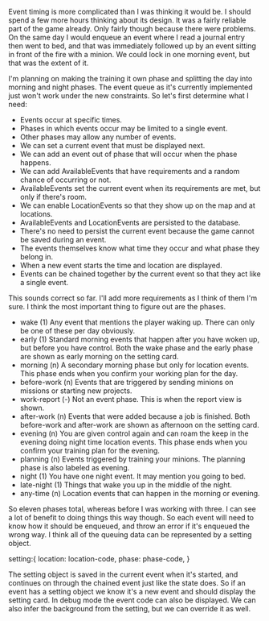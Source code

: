 Event timing is more complicated than I was thinking it would be. I should spend a few more hours thinking about its design. It was a fairly reliable part of the game already. Only fairly though because there were problems. On the same day I would enqueue an event where I read a journal entry then went to bed, and that was immediately followed up by an event sitting in front of the fire with a minion. We could lock in one morning event, but that was the extent of it.

I'm planning on making the training it own phase and splitting the day into morning and night phases. The event queue as it's currently implemented just won't work under the new constraints. So let's first determine what I need:

- Events occur at specific times.
- Phases in which events occur may be limited to a single event.
- Other phases may allow any number of events.
- We can set a current event that must be displayed next.
- We can add an event out of phase that will occur when the phase happens.
- We can add AvailableEvents that have requirements and a random chance of occurring or not.
- AvailableEvents set the current event when its requirements are met, but only if there's room.
- We can enable LocationEvents so that they show up on the map and at locations.
- AvailableEvents and LocationEvents are persisted to the database.
- There's no need to persist the current event because the game cannot be saved during an event.
- The events themselves know what time they occur and what phase they belong in.
- When a new event starts the time and location are displayed.
- Events can be chained together by the current event so that they act like a single event.

This sounds correct so far. I'll add more requirements as I think of them I'm sure. I think the most important thing to figure out are the phases.

- wake          (1) Any event that mentions the player waking up. There can only be one of these per day obviously.
- early         (1) Standard morning events that happen after you have woken up, but before you have control. Both the
                    wake phase and the early phase are shown as early morning on the setting card.
- morning       (n) A secondary morning phase but only for location events. This phase ends when you confirm your
                    working plan for the day.
- before-work   (n) Events that are triggered by sending minions on missions or starting new projects.
- work-report   (-) Not an event phase. This is when the report view is shown.
- after-work    (n) Events that were added because a job is finished. Both before-work and after-work are shown as
                    afternoon on the setting card.
- evening       (n) You are given control again and can roam the keep in the evening doing night time location events.
                    This phase ends when you confirm your training plan for the evening.
- planning      (n) Events triggered by training your minions. The planning phase is also labeled as evening.
- night         (1) You have one night event. It may mention you going to bed.
- late-night    (1) Things that wake you up in the middle of the night.
- any-time      (n) Location events that can happen in the morning or evening.

So eleven phases total, whereas before I was working with three. I can see a lot of benefit to doing things this way though. So each event will need to know how it should be enqueued, and throw an error if it's enqueued the wrong way. I think all of the queuing data can be represented by a setting object.

  setting:{
    location: location-code,
    phase:    phase-code,
  }

The setting object is saved in the current event when it's started, and continues on through the chained event just like the state does. So if an event has a setting object we know it's a new event and should display the setting card. In debug mode the event code can also be displayed. We can also infer the background from the setting, but we can override it as well.
